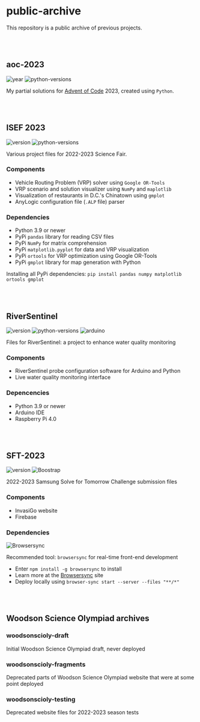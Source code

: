 # public-archive

This repository is a public archive of previous projects. 

<br><br>



## aoc-2023

![year](https://img.shields.io/badge/year-2023-purple)
![python-versions](https://img.shields.io/badge/python-3.9_%7C_3.10_%7C_3.11-limegreen)

My partial solutions for [Advent of Code](https://adventofcode.com/) 2023, created using `Python`.

<br><br>


## ISEF 2023

![version](https://img.shields.io/badge/release-v3.0.0-blue)
![python-versions](https://img.shields.io/badge/python-3.9_%7C_3.10_%7C_3.11-limegreen)

Various project files for 2022-2023 Science Fair. 

### Components
- Vehicle Routing Problem (VRP) solver using `Google OR-Tools`
- VRP scenario and solution visualizer using `NumPy` and `maplotlib`
- Visualization of restaurants in D.C.'s Chinatown using `gmplot`
- AnyLogic configuration file (`.ALP` file) parser

### Dependencies
- Python 3.9 or newer
- PyPi `pandas` library for reading CSV files
- PyPi `NumPy` for matrix comprehension
- PyPi `matplotlib.pyplot` for data and VRP visualization
- PyPi `ortools` for VRP optimization using Google OR-Tools
- PyPi `gmplot` library for map generation with Python

Installing all PyPi dependencies: `pip install pandas numpy matplotlib ortools gmplot`

<br><br>


## RiverSentinel
![version](https://img.shields.io/badge/release-v3.1.0-blue)
![python-versions](https://img.shields.io/badge/python-3.9_%7C_3.10_%7C_3.11-limegreen)
![arduino](https://img.shields.io/static/v1?label=Arduino&message=v2.2.1&logo=arduino&logoColor=white&color=blue)

Files for RiverSentinel: a project to enhance water quality monitoring 

### Components
- RiverSentinel probe configuration software for Arduino and Python
- Live water quality monitoring interface

### Depencencies
- Python 3.9 or newer
- Arduino IDE
- Raspberry Pi 4.0

<br><br>


## SFT-2023

![version](https://img.shields.io/badge/release-v1.1.0-blue)
![Boostrap](https://img.shields.io/badge/Bootstrap-v5.3.1-purple)

2022-2023 Samsung Solve for Tomorrow Challenge submission files

### Components
- InvasiGo website
- Firebase

### Dependencies
![Browsersync](https://img.shields.io/badge/Browsersync-v2.29.3-red)

Recommended tool: `browsersync` for real-time front-end development
- Enter `npm install -g browsersync` to install
- Learn more at the [Browsersync](https://browsersync.io/) site
- Deploy locally using `browser-sync start --server --files "**/*"`

<br><br>


## Woodson Science Olympiad archives

### woodsonscioly-draft
Initial Woodson Science Olympiad draft, never deployed


### woodsonscioly-fragments
Deprecated parts of Woodson Science Olympiad website that were at some point deployed


### woodsonscioly-testing
Deprecated website files for 2022-2023 season tests